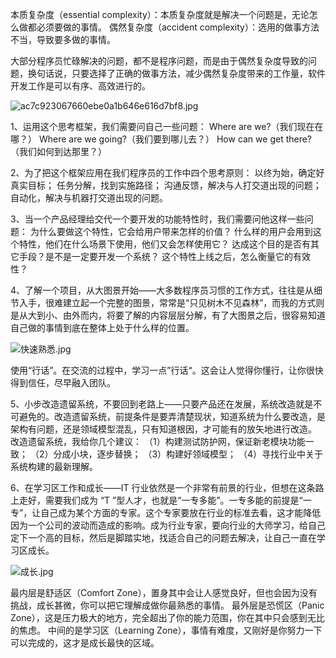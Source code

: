 本质复杂度（essential complexity）：本质复杂度就是解决一个问题是，无论怎么做都必须要做的事情。
偶然复杂度（accident complexity）：选用的做事方法不当，导致要多做的事情。

大部分程序员忙碌解决的问题，都不是程序问题，而是由于偶然复杂度导致的问题，换句话说，只要选择了正确的做事方法，减少偶然复杂度带来的工作量，软件开发工作是可以有序、高效进行的。

![ac7c923067660ebe0a1b646e616d7bf8.jpg](https://liuyang-picbed.oss-cn-shanghai.aliyuncs.com/2020-12-08-145803.jpg)

1、运用这个思考框架，我们需要问自己一些问题：
        Where are we?（我们现在在哪？）
        Where are we going?（我们要到哪儿去？）
        How can we get there?（我们如何到达那里？）

2、为了把这个框架应用在我们程序员的工作中四个思考原则：
        以终为始，确定好真实目标；
        任务分解，找到实施路径；
        沟通反馈，解决与人打交道出现的问题；
        自动化，解决与机器打交道出现的问题。

3、当一个产品经理给交代一个要开发的功能特性时，我们需要问他这样一些问题：
        为什么要做这个特性，它会给用户带来怎样的价值？
        什么样的用户会用到这个特性，他们在什么场景下使用，他们又会怎样使用它？
        达成这个目的是否有其它手段？是不是一定要开发一个系统？
        这个特性上线之后，怎么衡量它的有效性？

4、了解一个项目，从大图景开始——大多数程序员习惯的工作方式，往往是从细节入手，很难建立起一个完整的图景，常常是“只见树木不见森林”，而我的方式则是从大到小、由外而内，将要了解的内容层层分解，有了大图景之后，很容易知道自己做的事情到底在整体上处于什么样的位置。

![快速熟悉.jpg](https://liuyang-picbed.oss-cn-shanghai.aliyuncs.com/2020-12-08-145804.jpg)

使用“行话”。在交流的过程中，学习一点”行话“。这会让人觉得你懂行，让你很快得到信任，尽早融入团队。

5、小步改造遗留系统，不要回到老路上——只要产品还在发展，系统改造就是不可避免的。改造遗留系统，前提条件是要弄清楚现状，知道系统为什么要改造，是架构有问题，还是领域模型混乱，只有知道根因，才可能有的放矢地进行改造。
改造遗留系统，我给你几个建议：
（1）构建测试防护网，保证新老模块功能一致；
（2）分成小块，逐步替换；
（3）构建好领域模型；
（4）寻找行业中关于系统构建的最新理解。

6、在学习区工作和成长——IT 行业依然是一个非常有前景的行业，但想在这条路上走好，需要我们成为 “T ”型人才，也就是“一专多能”。一专多能的前提是“一专”，让自己成为某个方面的专家。这个专家要放在行业的标准去看，这才能降低因为一个公司的波动而造成的影响。成为行业专家，要向行业的大师学习，给自己定下一个高的目标，然后是脚踏实地，找适合自己的问题去解决，让自己一直在学习区成长。

![成长.jpg](https://liuyang-picbed.oss-cn-shanghai.aliyuncs.com/2020-12-08-145805.jpg)

最内层是舒适区（Comfort Zone），置身其中会让人感觉良好，但也会因为没有挑战，成长甚微，你可以把它理解成做你最熟悉的事情。
最外层是恐慌区（Panic Zone），这是压力极大的地方，完全超出了你的能力范围，你在其中只会感到无比的焦虑。
中间的是学习区（Learning Zone），事情有难度，又刚好是你努力一下可以完成的，这才是成长最快的区域。

